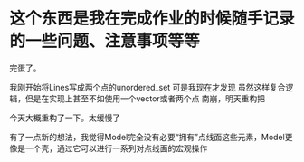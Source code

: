 # 这个东西是我在完成作业的时候随手记录的一些问题、注意事项等等


完蛋了。

我刚开始将Lines写成两个点的unordered_set
可是我现在才发现 虽然这样复合逻辑，但是在实现上甚至不如使用一个vector或者两个点
南崩，明天重构把



今天大概重构了一下。太缓慢了

有了一点新的想法，我觉得Model完全没有必要“拥有”点线面这些元素，Model更像是一个壳，通过它可以进行一系列对点线面的宏观操作
